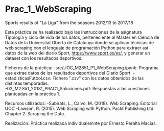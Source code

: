 # Prac_1_WebScraping
Sports results of "La Liga" from the seasons 2012/13 to 2017/18

  Esta práctica se ha realizado bajo las instrucciones de la asignatura Tipología y ciclo de vida de los datos, perteneciente al Máster en Ciencia de Datos de la Universitat Oberta de Catalunya donde se aplican técnicas de web scraping con el lenguaje de programación Python para extraer así datos de la web del diario Sport, https://www.sport.es/es/, y generar un dataset con los resultados deportivos.

Ficheros de la práctica:
  -src/UOC_M2851_P1_WebScraping.ipynb: Programa que extrae datos de los resultados deportivos del Diario Sport.
  -estadisticasFutbol.csv: Fichero ".csv" con los datos obtenidos de las distintas temporadas.		
  -02_M2.851_20181_PRAC1_Soluciones.pdf: Respuestas a las cuestiones planteadas en la práctica 1.

Recursos utilizados:
  -Subirats, L., Calvo, M. (2018). Web Scraping. Editorial UOC
  -Lawson, R. (2015). Web Scraping with Python. Packt Publishing Ltd. Chapter 2. Scraping the Data.

Realización: 
  Práctica realizada individualemnte por Ernesto Peralta Macías.
